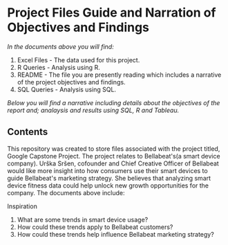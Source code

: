 # Project Files Guide and Narration of Objectives and Findings
*In the documents above you will find:*
1. Excel Files - The data used for this project. 
2. R Queries - Analysis using R.
3. README - The file you are presently reading which includes a narrative of the project objectives and findings.
4. SQL Queries - Analysis using SQL. 

*Below you will find a narrative including details about the objectives of the report and; analaysis and results using SQL, R and Tableau.*

## Contents


This repository was created to store files associated with the project titled, Google Capstone Project. 
The project relates to Bellabeat's(a smart device company). Urška Sršen, cofounder and Chief Creative Officer of Bellabeat would like more insight into how consumers use their smart devices to guide Bellabeat's marketing strategy. She believes that analyzing smart device fitness data could help unlock new growth opportunities for the company. 
The documents above include:

Inspiration
1.	What are some trends in smart device usage?
2.	How could these trends apply to Bellabeat customers? 
3.	How could these trends help influence Bellabeat marketing strategy?

